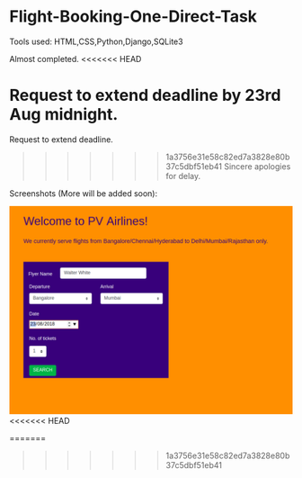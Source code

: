 # Flight-Booking-One-Direct-Task

Tools used:
HTML,CSS,Python,Django,SQLite3

Almost completed.
<<<<<<< HEAD

Request to extend deadline by 23rd Aug midnight. 
=======
Request to extend deadline. 
>>>>>>> 1a3756e31e58c82ed7a3828e80b37c5dbf51eb41
Sincere apologies for delay.

Screenshots (More will be added soon):

![alt text](https://github.com/thecodearrow/Flight-Booking-One-Direct-Task/blob/master/screenshots/1.png)
<<<<<<< HEAD

=======
>>>>>>> 1a3756e31e58c82ed7a3828e80b37c5dbf51eb41


